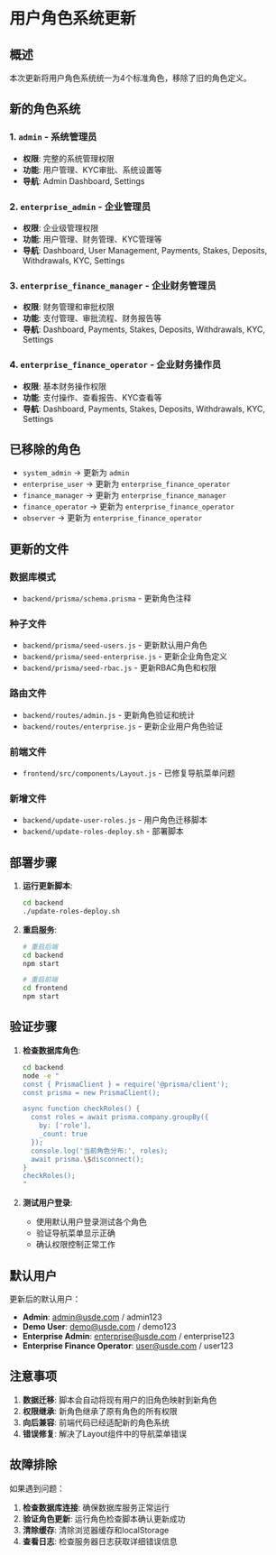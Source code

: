 # 用户角色系统更新

## 概述

本次更新将用户角色系统统一为4个标准角色，移除了旧的角色定义。

## 新的角色系统

### 1. `admin` - 系统管理员
- **权限**: 完整的系统管理权限
- **功能**: 用户管理、KYC审批、系统设置等
- **导航**: Admin Dashboard, Settings

### 2. `enterprise_admin` - 企业管理员
- **权限**: 企业级管理权限
- **功能**: 用户管理、财务管理、KYC管理等
- **导航**: Dashboard, User Management, Payments, Stakes, Deposits, Withdrawals, KYC, Settings

### 3. `enterprise_finance_manager` - 企业财务管理员
- **权限**: 财务管理和审批权限
- **功能**: 支付管理、审批流程、财务报告等
- **导航**: Dashboard, Payments, Stakes, Deposits, Withdrawals, KYC, Settings

### 4. `enterprise_finance_operator` - 企业财务操作员
- **权限**: 基本财务操作权限
- **功能**: 支付操作、查看报告、KYC查看等
- **导航**: Dashboard, Payments, Stakes, Deposits, Withdrawals, KYC, Settings

## 已移除的角色

- `system_admin` → 更新为 `admin`
- `enterprise_user` → 更新为 `enterprise_finance_operator`
- `finance_manager` → 更新为 `enterprise_finance_manager`
- `finance_operator` → 更新为 `enterprise_finance_operator`
- `observer` → 更新为 `enterprise_finance_operator`

## 更新的文件

### 数据库模式
- `backend/prisma/schema.prisma` - 更新角色注释

### 种子文件
- `backend/prisma/seed-users.js` - 更新默认用户角色
- `backend/prisma/seed-enterprise.js` - 更新企业角色定义
- `backend/prisma/seed-rbac.js` - 更新RBAC角色和权限

### 路由文件
- `backend/routes/admin.js` - 更新角色验证和统计
- `backend/routes/enterprise.js` - 更新企业用户角色验证

### 前端文件
- `frontend/src/components/Layout.js` - 已修复导航菜单问题

### 新增文件
- `backend/update-user-roles.js` - 用户角色迁移脚本
- `backend/update-roles-deploy.sh` - 部署脚本

## 部署步骤

1. **运行更新脚本**:
   ```bash
   cd backend
   ./update-roles-deploy.sh
   ```

2. **重启服务**:
   ```bash
   # 重启后端
   cd backend
   npm start
   
   # 重启前端
   cd frontend
   npm start
   ```

## 验证步骤

1. **检查数据库角色**:
   ```bash
   cd backend
   node -e "
   const { PrismaClient } = require('@prisma/client');
   const prisma = new PrismaClient();
   
   async function checkRoles() {
     const roles = await prisma.company.groupBy({
       by: ['role'],
       _count: true
     });
     console.log('当前角色分布:', roles);
     await prisma.\$disconnect();
   }
   checkRoles();
   "
   ```

2. **测试用户登录**:
   - 使用默认用户登录测试各个角色
   - 验证导航菜单显示正确
   - 确认权限控制正常工作

## 默认用户

更新后的默认用户：

- **Admin**: admin@usde.com / admin123
- **Demo User**: demo@usde.com / demo123  
- **Enterprise Admin**: enterprise@usde.com / enterprise123
- **Enterprise Finance Operator**: user@usde.com / user123

## 注意事项

1. **数据迁移**: 脚本会自动将现有用户的旧角色映射到新角色
2. **权限继承**: 新角色继承了原有角色的所有权限
3. **向后兼容**: 前端代码已经适配新的角色系统
4. **错误修复**: 解决了Layout组件中的导航菜单错误

## 故障排除

如果遇到问题：

1. **检查数据库连接**: 确保数据库服务正常运行
2. **验证角色更新**: 运行角色检查脚本确认更新成功
3. **清除缓存**: 清除浏览器缓存和localStorage
4. **查看日志**: 检查服务器日志获取详细错误信息



